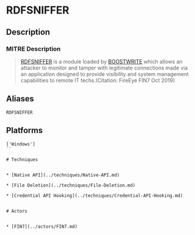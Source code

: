 
# RDFSNIFFER

## Description

### MITRE Description

> [RDFSNIFFER](https://attack.mitre.org/software/S0416) is a module loaded by [BOOSTWRITE](https://attack.mitre.org/software/S0415) which allows an attacker to monitor and tamper with legitimate connections made via an application designed to provide visibility and system management capabilities to remote IT techs.(Citation: FireEye FIN7 Oct 2019)

## Aliases

```
RDFSNIFFER
```

## Platforms

```
['Windows']
``

# Techniques


* [Native API](../techniques/Native-API.md)

* [File Deletion](../techniques/File-Deletion.md)
    
* [Credential API Hooking](../techniques/Credential-API-Hooking.md)
    

# Actors


* [FIN7](../actors/FIN7.md)

